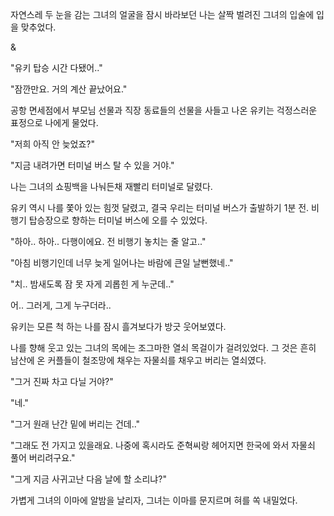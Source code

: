 자연스레 두 눈을 감는 그녀의 얼굴을 잠시 바라보던 나는 살짝 벌려진 그녀의 입술에 입을 맞추었다. 

&

"유키 탑승 시간 다됐어.."

"잠깐만요. 거의 계산 끝났어요."

공항 면세점에서 부모님 선물과 직장 동료들의 선물을 사들고 나온 유키는 걱정스러운 표정으로 나에게 물었다.

"저희 아직 안 늦었죠?"

"지금 내려가면 터미널 버스 탈 수 있을 거야."

나는 그녀의 쇼핑백을 나눠든채 재빨리 터미널로 달렸다.

유키 역시 나를 쫓아 있는 힘껏 달렸고, 결국 우리는 터미널 버스가 출발하기 1분 전. 비행기 탑승장으로 향하는 터미널 버스에 오를 수 있었다.

"하아.. 하아.. 다행이에요. 전 비행기 놓치는 줄 알고.."

"아침 비행기인데 너무 늦게 일어나는 바람에 큰일 날뻔했네.."

"치.. 밤새도록 잠 못 자게 괴롭힌 게 누군데.."

어.. 그러게, 그게 누구더라..

유키는 모른 척 하는 나를 잠시 흘겨보다가 방긋 웃어보였다.

나를 향해 웃고 있는 그녀의 목에는 조그마한 열쇠 목걸이가 걸려있었다. 그 것은 흔히 남산에 온 커플들이 철조망에 채우는 자물쇠를 채우고 버리는 열쇠였다.

"그거 진짜 차고 다닐 거야?"

"네."

"그거 원래 난간 밑에 버리는 건데.."

"그래도 전 가지고 있을래요. 나중에 혹시라도 준혁씨랑 헤어지면 한국에 와서 자물쇠 풀어 버리려구요."

"그게 지금 사귀고난 다음 날에 할 소리냐?"

가볍게 그녀의 이마에 알밤을 날리자, 그녀는 이마를 문지르며 혀를 쏙 내밀었다.